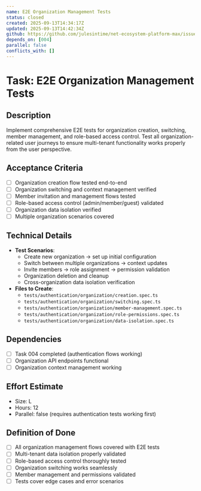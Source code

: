 ```yaml
---
name: E2E Organization Management Tests
status: closed
created: 2025-09-13T14:34:17Z
updated: 2025-09-13T14:42:34Z
github: https://github.com/julesintime/net-ecosystem-platform-max/issues/21
depends_on: [004]
parallel: false
conflicts_with: []
---
```


# Task: E2E Organization Management Tests

## Description
Implement comprehensive E2E tests for organization creation, switching, member management, and role-based access control. Test all organization-related user journeys to ensure multi-tenant functionality works properly from the user perspective.

## Acceptance Criteria
- [ ] Organization creation flow tested end-to-end
- [ ] Organization switching and context management verified
- [ ] Member invitation and management flows tested
- [ ] Role-based access control (admin/member/guest) validated
- [ ] Organization data isolation verified
- [ ] Multiple organization scenarios covered

## Technical Details
- **Test Scenarios**:
  - Create new organization → set up initial configuration
  - Switch between multiple organizations → context updates
  - Invite members → role assignment → permission validation
  - Organization deletion and cleanup
  - Cross-organization data isolation verification
- **Files to Create**:
  - `tests/authentication/organization/creation.spec.ts`
  - `tests/authentication/organization/switching.spec.ts`
  - `tests/authentication/organization/member-management.spec.ts`
  - `tests/authentication/organization/role-permissions.spec.ts`
  - `tests/authentication/organization/data-isolation.spec.ts`

## Dependencies
- [ ] Task 004 completed (authentication flows working)
- [ ] Organization API endpoints functional
- [ ] Organization context management working

## Effort Estimate
- Size: L
- Hours: 12
- Parallel: false (requires authentication tests working first)

## Definition of Done
- [ ] All organization management flows covered with E2E tests
- [ ] Multi-tenant data isolation properly validated
- [ ] Role-based access control thoroughly tested
- [ ] Organization switching works seamlessly
- [ ] Member management and permissions validated
- [ ] Tests cover edge cases and error scenarios
